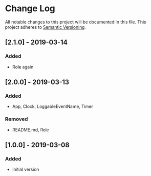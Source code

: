# Change Log
All notable changes to this project will be documented in this file.
This project adheres to [Semantic Versioning](http://semver.org/).

## [2.1.0] - 2019-03-14
### Added
- Role again

## [2.0.0] - 2019-03-13
### Added
- App, Clock, LoggableEventName, Timer
### Removed
- README.md, Role

## [1.0.0] - 2019-03-08
### Added
- Initial version
